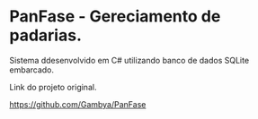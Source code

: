 # PanFase - Gereciamento de padarias.

Sistema ddesenvolvido em C# utilizando banco de dados SQLite embarcado.

Link do projeto original.

https://github.com/Gambya/PanFase
